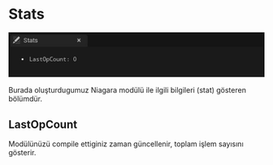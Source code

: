# Stats
<img src="../../../Dosyalar/Niagara_Module_Editor_Stats.jpg">


Burada oluşturdugumuz Niagara modülü ile ilgili bilgileri (stat) gösteren bölümdür.


## LastOpCount
Modülünüzü compile ettiginiz zaman güncellenir, toplam işlem sayısını gösterir.
